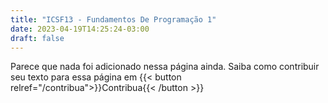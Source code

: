 ```yaml
---
title: "ICSF13 - Fundamentos De Programação 1"
date: 2023-04-19T14:25:24-03:00
draft: false
---
```


Parece que nada foi adicionado nessa página ainda.
Saiba como contribuir seu texto para essa página em {{< button relref="/contribua">}}Contribua{{< /button >}}

